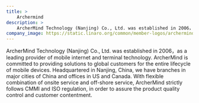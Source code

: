 ```yaml
---
title: >
    Archermind
description: >
    ArcherMind Technology (Nanjing) Co., Ltd. was established in 2006，as a leading provider of mobile internet and terminal technology.
company_image: https://static.linaro.org/common/member-logos/archermind.jpg
---
```

ArcherMind Technology (Nanjing) Co., Ltd. was established in 2006，as a leading provider of mobile internet and terminal technology. ArcherMind is committed to providing solutions to global customers for the entire lifecycle of mobile devices. Headquartered in Nanjing, China, we have branches in major cities of China and offices in US and Canada. With flexible combination of onsite service and off-shore service, ArcherMind strictly follows CMMI and ISO regulation, in order to assure the product quality control and customer contentment.
